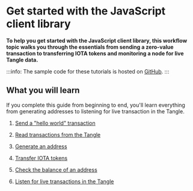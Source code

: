 # Get started with the JavaScript client library

**To help you get started with the JavaScript client library, this workflow topic walks you through the essentials from sending a zero-value transaction to transferring IOTA tokens and monitoring a node for live Tangle data.**

:::info:
The sample code for these tutorials is hosted on [GitHub](https://github.com/iota-community/javascript-iota-workshop).
:::

## What you will learn

If you complete this guide from beginning to end, you'll learn everything from generating addresses to listening for live transaction in the Tangle.

1. [Send a "hello world" transaction](../js/send-your-first-bundle.md)

2. [Read transactions from the Tangle](../js/read-transactions.md)

3. [Generate an address](../js/generate-an-address.md)

4. [Transfer IOTA tokens](../js/transfer-iota-tokens.md)

5. [Check the balance of an address](../js/check-balance.md)

6. [Listen for live transactions in the Tangle](../js/listen-for-transactions.md)
